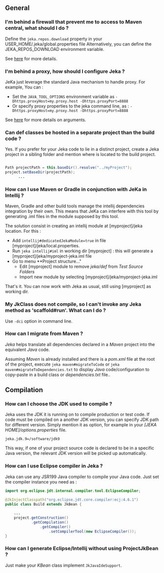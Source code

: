 ## General

### I'm behind a firewall that prevent me to access to Maven central, what should I do ?

Define the `jeka.repos.download` property in your USER_HOME/.jeka/global.properties file
Alternatively, you can define the JEKA_REPOS_DOWNLOAD environment variable.

See [here](https://jeka-dev.github.io/jeka/reference-guide/execution-engine-properties/#repositories) for more details.

### I'm behind a proxy, how should I configure Jeka ?

JeKa just leverage the standard Java mechanism to handle proxy. For example, You can :
* Set the `JAVA_TOOL_OPTIONS` environment variable as `-Dhttps.proxyHost=my.proxy.host -Dhttps.proxyPort=8888`
* Or specify proxy properties to the jeka command line, as :  `-Dhttps.proxyHost=my.proxy.host -Dhttps.proxyPort=8888`

See [here](https://stackoverflow.com/questions/120797/how-do-i-set-the-proxy-to-be-used-by-the-jvm) for more details on arguments.

### Can def classes be hosted in a separate project than the build code ?

Yes. If you prefer for your Jeka code to lie in a distinct project, create a Jeka project in a sibling 
folder and mention where is located to the build project.

```java

Path projectPath = this.baseDir().resolve("../myProject");   
project.setBaseDir(projectPath);
      ...
```

### How can I use Maven or Gradle in conjunction with JeKa in Intellij ?

Maven, Gradle and other build tools manage the intellij dependencies integration by their own.
This means that JeKa can interfere with this tool by generating .iml files in the module supposed by this tool.

The solution consist in creating an intellij module at [myproject]/jeka location. For this :
- Add `intellij#dedicatedJekaModule=true` in file [myproject]/jeka/local.properties.
- Run `jeka intellij#iml` in working dir [myproject] : this will generate a [myproject]/jeka/myproject-jeka.iml file
- Go to menu **Project structure..."
  - Edit [myproject] module to remove *jeka/def* from *Test Source Folders*
  - Import new module by selecting [myproject]/jeka/myproject-jeka.iml

That's it. You can now work with Jeka as usual, still using [myproject] as working dir.

### My JkClass does not compile, so I can't invoke any Jeka method as 'scaffold#run'. What can I do ?

Use `-dci` option in command line.

### How can I migrate from Maven ?

_Jeka_ helps translate all dependencies declared in a _Maven_ project into the equivalent _Java_ code.

Assuming _Maven_ is already installed and there is a _pom.xml_ file at the root of the project, 
execute `jeka maven#migrateToCode` or `jeka maven#migrateToDependencies.txt` to display _Java_ code/configuration to 
copy-paste in a build class or *dependencies.txt* file..


## Compilation

### How can I choose the JDK used to compile ?

Jeka uses the JDK it is running on to compile production or test code. 
If code must be compiled on a another JDK version, you can specify JDK path for different version.
Simply mention it as option, for example in your _[JEKA HOME]/options.properties_ file.

```
jeka.jdk.9=/software/jdk9
```

This way, if one of your project source code is declared to be in a specific Java version, the relevant JDK version will be picked up automatically.

### How can I use Eclipse compiler in Jeka ?

Jeka can use any JSR199 Java compiler to compile your Java code. Just set the compiler instance you need as :

```java
import org.eclipse.jdt.internal.compiler.tool.EclipseCompiler;

@JkInjectClasspath("org.eclipse.jdt.core.compiler:ecj:4.6.1")
public class Build extends JkBean {
    
    ...
    project.getConstruction()
            .getCompilation()
                .getCompiler()
                    .setCompilerTool(new EclipseCompiler());
}
```

### How can I generate Eclipse/Intellij without using ProjectJkBean ?

Just make your _KBean_ class implement `JkJavaIdeSupport`.








